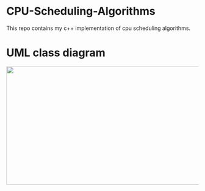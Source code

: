 # CPU-Scheduling-Algorithms
This repo contains my c++ implementation of cpu scheduling algorithms.

# UML class diagram

<img src="https://user-images.githubusercontent.com/43814196/136832612-ecf20334-f47a-476a-832c-adc5f85d8055.png" width="600" height="310" />


